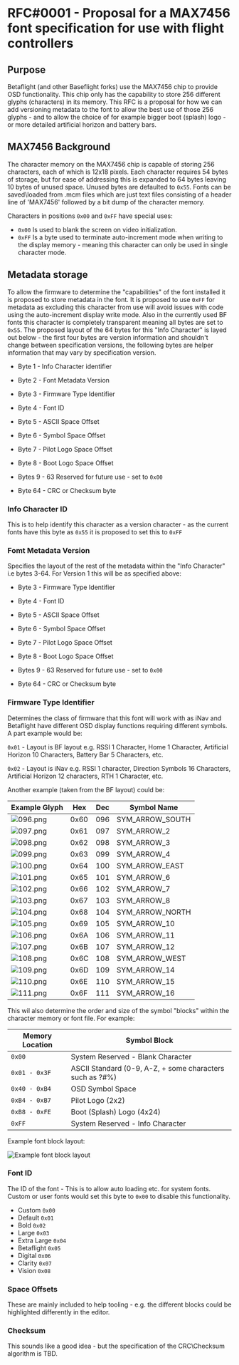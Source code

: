 # RFC#0001 - Proposal for a MAX7456 font specification for use with flight controllers

## Purpose

Betaflight (and other Baseflight forks) use the MAX7456 chip to provide OSD functionality. This chip only has the capability to store 256 different glyphs (characters) in its memory. This RFC is a proposal for how we can add versioning metadata to the font to allow the best use of those 256 glyphs - and to allow the choice of for example bigger boot (splash) logo - or more detailed artificial horizon and battery bars.

## MAX7456 Background

The character memory on the MAX7456 chip is capable of storing 256 characters, each of which is 12x18 pixels. Each character requires 54 bytes of storage, but for ease of addressing this is expanded to 64 bytes leaving 10 bytes of unused space. Unused bytes are defaulted to `0x55`. Fonts can be saved\loaded from .mcm files which are just text files consisting of a header line of 'MAX7456' followed by a bit dump of the character memory.

Characters in positions `0x00` and `0xFF` have special uses:

- `0x00` Is used to blank the screen on video initialization.
- `0xFF` Is a byte used to terminate auto-increment mode when writing to the display memory - meaning this character can only be used in single character mode.

## Metadata storage

To allow the firmware to determine the "capabilities" of the font installed it is proposed to store metadata in the font. It is proposed to use `0xFF` for metadata as excluding this character from use will avoid issues with code using the auto-increment display write mode. Also in the currently used BF fonts this character is completely transparent meaning all bytes are set to `0x55`. The proposed layout of the 64 bytes for this "Info Character" is layed out below - the first four bytes are version information and shouldn't change between specification versions, the following bytes are helper information that may vary by specification version.

- Byte 1 - Info Character identifier
- Byte 2 - Font Metadata Version
- Byte 3 - Firmware Type Identifier
- Byte 4 - Font ID

- Byte 5 - ASCII Space Offset
- Byte 6 - Symbol Space Offset
- Byte 7 - Pilot Logo Space Offset
- Byte 8 - Boot Logo Space Offset

- Bytes 9 - 63 Reserved for future use - set to `0x00`
- Byte 64 - CRC or Checksum byte

### Info Character ID

This is to help identify this character as a version character - as the current fonts have this byte as `0x55` it is proposed to set this to `0xFF`

### Fomt Metadata Version

Specifies the layout of the rest of the metadata within the "Info Character" i.e bytes 3-64. For Version 1 this will be as specified above:

- Byte 3 - Firmware Type Identifier
- Byte 4 - Font ID

- Byte 5 - ASCII Space Offset
- Byte 6 - Symbol Space Offset
- Byte 7 - Pilot Logo Space Offset
- Byte 8 - Boot Logo Space Offset

- Bytes 9 - 63 Reserved for future use - set to `0x00`
- Byte 64 - CRC or Checksum byte

### Firmware Type Identifier

Determines the class of firmware that this font will work with as iNav and Betaflight have different OSD display functions requiring different symbols. A part example would be:

`0x01` - Layout is BF layout e.g. RSSI 1 Character, Home 1 Character, Artificial Horizon 10 Characters, Battery Bar 5 Characters, etc.

`0x02` - Layout is iNav e.g. RSSI 1 character, Direction Symbols 16 Characters, Artificial Horizon 12 characters, RTH 1 Character, etc.

Another example (taken from the BF layout) could be:

| Example Glyph                  | Hex  | Dec | Symbol Name                     |
| -------------------------------|------| --- | ------------------------------- |
| ![096.png](osd_images/096.png) | 0x60 | 096 | SYM_ARROW_SOUTH                 |
| ![097.png](osd_images/097.png) | 0x61 | 097 | SYM_ARROW_2                     |
| ![098.png](osd_images/098.png) | 0x62 | 098 | SYM_ARROW_3                     |
| ![099.png](osd_images/099.png) | 0x63 | 099 | SYM_ARROW_4                     |
| ![100.png](osd_images/100.png) | 0x64 | 100 | SYM_ARROW_EAST                  |
| ![101.png](osd_images/101.png) | 0x65 | 101 | SYM_ARROW_6                     |
| ![102.png](osd_images/102.png) | 0x66 | 102 | SYM_ARROW_7                     |
| ![103.png](osd_images/103.png) | 0x67 | 103 | SYM_ARROW_8                     |
| ![104.png](osd_images/104.png) | 0x68 | 104 | SYM_ARROW_NORTH                 |
| ![105.png](osd_images/105.png) | 0x69 | 105 | SYM_ARROW_10                    |
| ![106.png](osd_images/106.png) | 0x6A | 106 | SYM_ARROW_11                    |
| ![107.png](osd_images/107.png) | 0x6B | 107 | SYM_ARROW_12                    |
| ![108.png](osd_images/108.png) | 0x6C | 108 | SYM_ARROW_WEST                  |
| ![109.png](osd_images/109.png) | 0x6D | 109 | SYM_ARROW_14                    |
| ![110.png](osd_images/110.png) | 0x6E | 110 | SYM_ARROW_15                    |
| ![111.png](osd_images/111.png) | 0x6F | 111 | SYM_ARROW_16                    |

This wil also determine the order and size of the symbol "blocks" within the character memory or font file. For example:

| Memory Location | Symbol Block |
| --------------- | --------------------------------------------------------- |
|`0x00`           | System Reserved - Blank Character                         |
|`0x01 - 0x3F`    | ASCII Standard (0-9, A-Z, + some characters such as ?#%)  |
|`0x40 - 0xB4`    | OSD Symbol Space                                          |
|`0xB4 - 0xB7`    | Pilot Logo (2x2)                                          |
|`0xB8 - 0xFE`    | Boot (Splash) Logo (4x24)                                 |
|`0xFF`           | System Reserved - Info Character                          |

Example font block layout:

![Example font block layout](images/block.png)

### Font ID

The ID of the font - This is to allow auto loading etc. for system fonts. Custom or user fonts would set this byte to `0x00` to disable this functionality.

- Custom `0x00`
- Default `0x01`
- Bold `0x02`
- Large `0x03`
- Extra Large `0x04`
- Betaflight `0x05`
- Digital `0x06`
- Clarity `0x07`
- Vision `0x08`

### Space Offsets

These are mainly included to help tooling - e.g. the different blocks could be highlighted differently in the editor.

### Checksum

This sounds like a good idea - but the specification of the CRC\Checksum algorithm is TBD.

